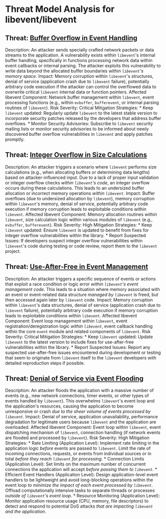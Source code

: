 # Threat Model Analysis for libevent/libevent

## Threat: [Buffer Overflow in Event Handling](./threats/buffer_overflow_in_event_handling.md)

Description: An attacker sends specially crafted network packets or data streams to the application. A vulnerability exists within `libevent`'s internal buffer handling, specifically in functions processing network data within event callbacks or internal parsing. The attacker exploits this vulnerability to write data beyond the allocated buffer boundaries *within `libevent`'s memory space*.
Impact: Memory corruption within `libevent`'s structures, denial of service (application crash due to `libevent` failure), potentially arbitrary code execution if the attacker can control the overflowed data to overwrite critical `libevent` internal data or function pointers.
Affected libevent Component:  Network buffer management within `libevent`, event processing functions (e.g., within `evbuffer`, `bufferevent`, or internal parsing routines of `libevent`).
Risk Severity: Critical
Mitigation Strategies:
    *   Keep `libevent` updated: Regularly update `libevent` to the latest stable version to incorporate security patches released by the developers that address buffer overflows.
    *   Monitor Security Advisories: Subscribe to `libevent` security mailing lists or monitor security advisories to be informed about newly discovered buffer overflow vulnerabilities in `libevent` and apply patches promptly.

## Threat: [Integer Overflow in Size Calculations](./threats/integer_overflow_in_size_calculations.md)

Description: An attacker triggers a scenario where `libevent` performs size calculations (e.g., when allocating buffers or determining data lengths) based on attacker-influenced input. Due to a lack of proper input validation or integer overflow checks *within `libevent`'s code*, an integer overflow occurs during these calculations. This leads to an undersized buffer allocation or incorrect memory operations *within `libevent`*.
Impact: Buffer overflows (due to undersized allocation by `libevent`), memory corruption within `libevent`'s memory, denial of service, potentially arbitrary code execution if memory corruption leads to exploitable conditions within `libevent`.
Affected libevent Component: Memory allocation routines *within `libevent`*, size calculation logic within various modules of `libevent` (e.g., `evbuffer`, `bufferevent`).
Risk Severity: High
Mitigation Strategies:
    *   Keep `libevent` updated: Ensure `libevent` is updated to benefit from fixes for integer overflow vulnerabilities within the library.
    *   Report Suspected Issues: If developers suspect integer overflow vulnerabilities within `libevent`'s code during testing or code review, report them to the `libevent` project.

## Threat: [Use-After-Free in Event Management](./threats/use-after-free_in_event_management.md)

Description: An attacker triggers a specific sequence of events or actions that exploit a race condition or logic error *within `libevent`'s event management code*. This leads to a situation where memory associated with an event or event-related data structure *managed by `libevent`* is freed, but then accessed again later by `libevent` code.
Impact: Memory corruption within `libevent`'s data structures, denial of service (application crash due to `libevent` failure), potentially arbitrary code execution if memory corruption leads to exploitable conditions within `libevent`.
Affected libevent Component: Event loop management within `libevent`, event registration/deregistration logic *within `libevent`*, event callback handling within the core `event` module and related components of `libevent`.
Risk Severity: Critical
Mitigation Strategies:
    *   Keep `libevent` updated:  Update `libevent` to the latest version to include fixes for use-after-free vulnerabilities within the library.
    *   Report Suspected Issues: Report any suspected use-after-free issues encountered during development or testing that seem to originate from `libevent` itself to the `libevent` developers with detailed reproduction steps if possible.

## Threat: [Denial of Service via Event Flooding](./threats/denial_of_service_via_event_flooding.md)

Description: An attacker floods the application with a massive number of events (e.g., new network connections, timer events, or other types of events handled by `libevent`). This overwhelms `libevent`'s event loop and the application's resources, causing the application to become unresponsive or crash *due to the sheer volume of events processed by `libevent`*.
Impact: Denial of service, application unavailability, performance degradation for legitimate users because `libevent` and the application are overloaded.
Affected libevent Component: Event loop within `libevent`, event dispatching mechanism of `libevent`, connection handling (if network events are flooded and processed by `libevent`).
Risk Severity: High
Mitigation Strategies:
    *   Rate Limiting (Application Level): Implement rate limiting in the application logic *before* events are passed to `libevent`. Limit the rate of incoming connections, requests, or events from individual sources or in total *before they reach `libevent` for processing*.
    *   Connection Limits (Application Level): Set limits on the maximum number of concurrent connections the application will accept *before passing them to `libevent`*.
    *   Efficient Event Handlers (Application Level): Design application-level event handlers to be lightweight and avoid long-blocking operations within the event loop *to minimize the impact of each event processed by `libevent`*. Offload computationally intensive tasks to separate threads or processes *outside of `libevent`'s event loop*.
    *   Resource Monitoring (Application Level): Monitor application resource usage (CPU, memory, file descriptors) to detect and respond to potential DoS attacks *that are impacting `libevent` and the application*.

